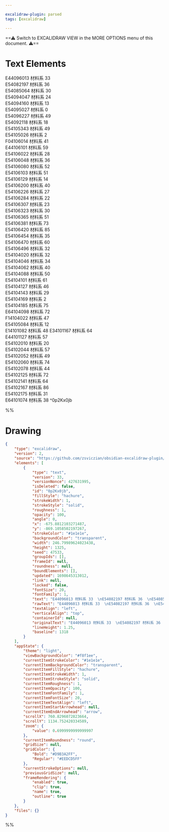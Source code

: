 ```yaml
---

excalidraw-plugin: parsed
tags: [excalidraw]

---
```

==⚠  Switch to EXCALIDRAW VIEW in the MORE OPTIONS menu of this document. ⚠==


# Text Elements
E44096013 材料系 33  
E54082197 材料系 36  
E54085064 材料系 30  
E54094047 材料系 24  
E54094160 材料系 13  
E54095027 材料系 0  
E54096227 材料系 49  
E54092118 材料系 18  
E54105343 材料系 49  
E54105026 材料系 2  
F04106014 材料系 41  
E44106101 材料系 59  
E54106022 材料系 28  
E54106048 材料系 36  
E54106080 材料系 52  
E54106103 材料系 51  
E54106129 材料系 14  
E54106200 材料系 40  
E54106226 材料系 27  
E54106284 材料系 22  
E54106307 材料系 23  
E54106323 材料系 30  
E54106365 材料系 51  
E54106381 材料系 73  
E54106420 材料系 85  
E54106454 材料系 35  
E54106470 材料系 60  
E54106496 材料系 32  
E54104020 材料系 32  
E54104046 材料系 34  
E54104062 材料系 40  
E54104088 材料系 50  
E54104101 材料系 61  
E54104127 材料系 46  
E54104143 材料系 29  
E54104169 材料系 2  
E54104185 材料系 75  
E64104098 材料系 72  
F14104022 材料系 47  
E54105084 材料系 12  
E14101082 材料系 48
E34101167 材料系 64  
E44101127 材料系 57  
E54102010 材料系 20  
E54102044 材料系 57  
E54102052 材料系 49  
E54102060 材料系 74  
E54102078 材料系 44  
E54102125 材料系 72  
E54102141 材料系 64  
E54102167 材料系 86  
E54102175 材料系 31  
E64101074 材料系 38 ^0p2Kx0jb

%%
# Drawing
```json
{
	"type": "excalidraw",
	"version": 2,
	"source": "https://github.com/zsviczian/obsidian-excalidraw-plugin/releases/tag/1.9.19",
	"elements": [
		{
			"type": "text",
			"version": 33,
			"versionNonce": 427631995,
			"isDeleted": false,
			"id": "0p2Kx0jb",
			"fillStyle": "hachure",
			"strokeWidth": 1,
			"strokeStyle": "solid",
			"roughness": 1,
			"opacity": 100,
			"angle": 0,
			"x": -675.8812103271487,
			"y": -869.1058502197267,
			"strokeColor": "#1e1e1e",
			"backgroundColor": "transparent",
			"width": 246.79989624023438,
			"height": 1325,
			"seed": 47533,
			"groupIds": [],
			"frameId": null,
			"roundness": null,
			"boundElements": [],
			"updated": 1698645313012,
			"link": null,
			"locked": false,
			"fontSize": 20,
			"fontFamily": 1,
			"text": "E44096013 材料系 33  \nE54082197 材料系 36  \nE54085064 材料系 30  \nE54094047 材料系 24  \nE54094160 材料系 13  \nE54095027 材料系 0  \nE54096227 材料系 49  \nE54092118 材料系 18  \nE54105343 材料系 49  \nE54105026 材料系 2  \nF04106014 材料系 41  \nE44106101 材料系 59  \nE54106022 材料系 28  \nE54106048 材料系 36  \nE54106080 材料系 52  \nE54106103 材料系 51  \nE54106129 材料系 14  \nE54106200 材料系 40  \nE54106226 材料系 27  \nE54106284 材料系 22  \nE54106307 材料系 23  \nE54106323 材料系 30  \nE54106365 材料系 51  \nE54106381 材料系 73  \nE54106420 材料系 85  \nE54106454 材料系 35  \nE54106470 材料系 60  \nE54106496 材料系 32  \nE54104020 材料系 32  \nE54104046 材料系 34  \nE54104062 材料系 40  \nE54104088 材料系 50  \nE54104101 材料系 61  \nE54104127 材料系 46  \nE54104143 材料系 29  \nE54104169 材料系 2  \nE54104185 材料系 75  \nE64104098 材料系 72  \nF14104022 材料系 47  \nE54105084 材料系 12  \nE14101082 材料系 48\nE34101167 材料系 64  \nE44101127 材料系 57  \nE54102010 材料系 20  \nE54102044 材料系 57  \nE54102052 材料系 49  \nE54102060 材料系 74  \nE54102078 材料系 44  \nE54102125 材料系 72  \nE54102141 材料系 64  \nE54102167 材料系 86  \nE54102175 材料系 31  \nE64101074 材料系 38",
			"rawText": "E44096013 材料系 33  \nE54082197 材料系 36  \nE54085064 材料系 30  \nE54094047 材料系 24  \nE54094160 材料系 13  \nE54095027 材料系 0  \nE54096227 材料系 49  \nE54092118 材料系 18  \nE54105343 材料系 49  \nE54105026 材料系 2  \nF04106014 材料系 41  \nE44106101 材料系 59  \nE54106022 材料系 28  \nE54106048 材料系 36  \nE54106080 材料系 52  \nE54106103 材料系 51  \nE54106129 材料系 14  \nE54106200 材料系 40  \nE54106226 材料系 27  \nE54106284 材料系 22  \nE54106307 材料系 23  \nE54106323 材料系 30  \nE54106365 材料系 51  \nE54106381 材料系 73  \nE54106420 材料系 85  \nE54106454 材料系 35  \nE54106470 材料系 60  \nE54106496 材料系 32  \nE54104020 材料系 32  \nE54104046 材料系 34  \nE54104062 材料系 40  \nE54104088 材料系 50  \nE54104101 材料系 61  \nE54104127 材料系 46  \nE54104143 材料系 29  \nE54104169 材料系 2  \nE54104185 材料系 75  \nE64104098 材料系 72  \nF14104022 材料系 47  \nE54105084 材料系 12  \nE14101082 材料系 48\nE34101167 材料系 64  \nE44101127 材料系 57  \nE54102010 材料系 20  \nE54102044 材料系 57  \nE54102052 材料系 49  \nE54102060 材料系 74  \nE54102078 材料系 44  \nE54102125 材料系 72  \nE54102141 材料系 64  \nE54102167 材料系 86  \nE54102175 材料系 31  \nE64101074 材料系 38",
			"textAlign": "left",
			"verticalAlign": "top",
			"containerId": null,
			"originalText": "E44096013 材料系 33  \nE54082197 材料系 36  \nE54085064 材料系 30  \nE54094047 材料系 24  \nE54094160 材料系 13  \nE54095027 材料系 0  \nE54096227 材料系 49  \nE54092118 材料系 18  \nE54105343 材料系 49  \nE54105026 材料系 2  \nF04106014 材料系 41  \nE44106101 材料系 59  \nE54106022 材料系 28  \nE54106048 材料系 36  \nE54106080 材料系 52  \nE54106103 材料系 51  \nE54106129 材料系 14  \nE54106200 材料系 40  \nE54106226 材料系 27  \nE54106284 材料系 22  \nE54106307 材料系 23  \nE54106323 材料系 30  \nE54106365 材料系 51  \nE54106381 材料系 73  \nE54106420 材料系 85  \nE54106454 材料系 35  \nE54106470 材料系 60  \nE54106496 材料系 32  \nE54104020 材料系 32  \nE54104046 材料系 34  \nE54104062 材料系 40  \nE54104088 材料系 50  \nE54104101 材料系 61  \nE54104127 材料系 46  \nE54104143 材料系 29  \nE54104169 材料系 2  \nE54104185 材料系 75  \nE64104098 材料系 72  \nF14104022 材料系 47  \nE54105084 材料系 12  \nE14101082 材料系 48\nE34101167 材料系 64  \nE44101127 材料系 57  \nE54102010 材料系 20  \nE54102044 材料系 57  \nE54102052 材料系 49  \nE54102060 材料系 74  \nE54102078 材料系 44  \nE54102125 材料系 72  \nE54102141 材料系 64  \nE54102167 材料系 86  \nE54102175 材料系 31  \nE64101074 材料系 38",
			"lineHeight": 1.25,
			"baseline": 1318
		}
	],
	"appState": {
		"theme": "light",
		"viewBackgroundColor": "#f8f1ee",
		"currentItemStrokeColor": "#1e1e1e",
		"currentItemBackgroundColor": "transparent",
		"currentItemFillStyle": "hachure",
		"currentItemStrokeWidth": 1,
		"currentItemStrokeStyle": "solid",
		"currentItemRoughness": 1,
		"currentItemOpacity": 100,
		"currentItemFontFamily": 1,
		"currentItemFontSize": 20,
		"currentItemTextAlign": "left",
		"currentItemStartArrowhead": null,
		"currentItemEndArrowhead": "arrow",
		"scrollX": 760.8296072823664,
		"scrollY": 1134.752420334589,
		"zoom": {
			"value": 0.6999999999999997
		},
		"currentItemRoundness": "round",
		"gridSize": null,
		"gridColor": {
			"Bold": "#D9B3A2FF",
			"Regular": "#EEDCD5FF"
		},
		"currentStrokeOptions": null,
		"previousGridSize": null,
		"frameRendering": {
			"enabled": true,
			"clip": true,
			"name": true,
			"outline": true
		}
	},
	"files": {}
}
```
%%